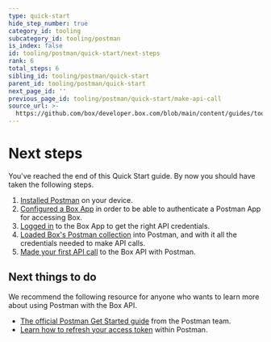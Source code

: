 ```yaml
---
type: quick-start
hide_step_number: true
category_id: tooling
subcategory_id: tooling/postman
is_index: false
id: tooling/postman/quick-start/next-steps
rank: 6
total_steps: 6
sibling_id: tooling/postman/quick-start
parent_id: tooling/postman/quick-start
next_page_id: ''
previous_page_id: tooling/postman/quick-start/make-api-call
source_url: >-
  https://github.com/box/developer.box.com/blob/main/content/guides/tooling/postman/quick-start/6-next-steps.md
---
```

# Next steps

You've reached the end of this Quick Start guide. By now you should have taken
the following steps.

1. [Installed Postman](g://tooling/postman/quick-start/install-postman) on your device.
2. [Configured a Box App](g://tooling/postman/quick-start/configure-box-app) in order to be able to authenticate a Postman App for accessing Box.
3. [Logged in](g://tooling/postman/quick-start/log-in-to-box) to the Box App to get the right API credentials.
4. [Loaded Box's Postman collection](g://tooling/postman/quick-start/load-postman-collection) into Postman, and with it all the credentials needed to make API calls.
5. [Made your first API call](g://tooling/postman/quick-start/make-api-call) to the Box API with Postman.

## Next things to do

We recommend the following resource for anyone who wants to learn more about
using Postman with the Box API.

* [The official Postman Get Started guide](https://learning.getpostman.com/getting-started/) from the Postman team.
* [Learn how to refresh your access token](g://tooling/postman/refresh) within Postman.